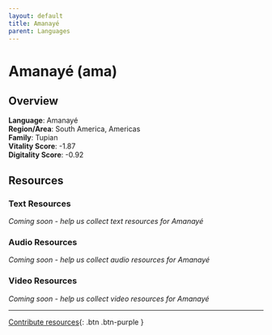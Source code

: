 ```yaml
---
layout: default
title: Amanayé
parent: Languages
---
```


# Amanayé (ama)

## Overview

**Language**: Amanayé  
**Region/Area**: South America, Americas  
**Family**: Tupian  
**Vitality Score**: -1.87  
**Digitality Score**: -0.92  

## Resources

### Text Resources
*Coming soon - help us collect text resources for Amanayé*

### Audio Resources
*Coming soon - help us collect audio resources for Amanayé*

### Video Resources
*Coming soon - help us collect video resources for Amanayé*

---

[Contribute resources](https://fairtrain.github.io/){: .btn .btn-purple }
